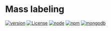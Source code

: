# Mass labeling

[![version](https://img.shields.io/badge/version-2.0.0-brightgreen.svg)](https://github.com/ukitgroup/mass-labeling/tree/v2.0.0)
[![License](https://img.shields.io/badge/License-Apache%202.0-yellow.svg)](https://opensource.org/licenses/Apache-2.0)
[![node](https://img.shields.io/badge/node-v9.10.0-brightgreen.svg)](https://nodejs.org/)
[![npm](https://img.shields.io/badge/npm-v5.6.0-red.svg)](https://npmjs.com/)
[![mongodb](https://img.shields.io/badge/mongo-v3.6.3-green.svg)](https://mongodb.com/)
